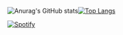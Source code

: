 
![Anurag's GitHub stats](https://github-readme-stats.vercel.app/api?username=ThiagoJv-pro&theme=midnight-purple&show_icons=true)[![Top Langs](https://github-readme-stats.vercel.app/api/top-langs/?username=ThiagoJv-pro&theme=midnight-purple&layout=compact)](https://github.com/anuraghazra/github-readme-stats)

[![Spotify](https://novatorem.bgstatic.vercel.app/api/spotify)](https://open.spotify.com/track/4UEo1b0wWrtHMC8bVqPiH8?si=1666c464693a4294)
